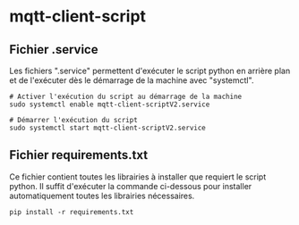 # mqtt-client-script
## Fichier .service

Les fichiers ".service" permettent d'exécuter le script python en arrière plan et de l'exécuter dès le démarrage de la machine avec "systemctl".

```console 
# Activer l'exécution du script au démarrage de la machine
sudo systemctl enable mqtt-client-scriptV2.service

# Démarrer l'exécution du script
sudo systemctl start mqtt-client-scriptV2.service
```


## Fichier requirements.txt

Ce fichier contient toutes les librairies à installer que requiert le script python. Il suffit d'exécuter la commande ci-dessous pour installer automatiquement toutes les librairies nécessaires.

```console
pip install -r requirements.txt
```